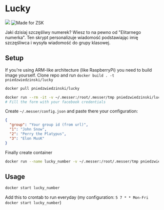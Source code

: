 # Lucky

[![](https://images.microbadger.com/badges/image/pniedzwiedzinski/lucky.svg)](https://microbadger.com/images/pniedzwiedzinski/lucky "Get your own image badge on microbadger.com")
![Made for ZSK](http://zsk.poznan.pl/templates/zsk2013/images/logo.png "ZSK Logo")

Jaki dzisiaj szczęśliwy numerek? Wiesz to na pewno od "Elitarnego numerka".
Ten skrypt personalizuje wiadomość podstawiając imię szczęśliwca i wysyła
wiadomość do grupy klasowej.

## Setup

If you're using ARM-like architecture (like RaspberryPi) you need to build image yourself. Clone repo and run
`docker build . -t pniedzwiedzinski/lucky`

```bash
docker pull pniedzwiedzinski/lucky

docker run --rm -it -v ~/.messer:/root/.messer/tmp pniedzwiedzinski/lucky messer
# Fill the form with your facebook credentials
```

Create `~/.messer/config.json` and paste there your configuration:

```json
{
  "group": "Your group id (from url)",
  "1": "John Snow",
  "2": "Perry the Platypus",
  "3": "Elon MusK"
}
```

Finally create container

```bash
docker run --name lucky_number -v ~/.messer:/root/.messer/tmp pniedzwiedzinski/lucky send_lucky_number.js
```

## Usage

```bash
docker start lucky_number
```

Add this to crontab to run everyday (my configuration: `5 7 * * Mon-Fri docker start lucky_number`)
